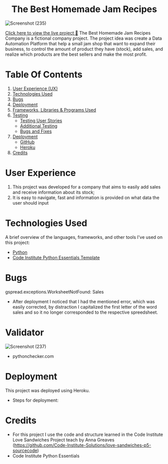 

<h1 align="center">The Best Homemade Jam Recipes</h1>

![Screenshot (235)](https://user-images.githubusercontent.com/83631970/137712725-5d995b8b-8c82-4f57-8842-5a49733e6a8b.png)

[Click here to view the live project :link:](https://the-best-homemade-jam-company.herokuapp.com/)
The Best Homemade Jam Recipes Company is a fictional company project. The project idea was create a Data Automation Platform that help a small jam shop that want to expand their business, to control the amount of product they have (stock), add sales, and realize which products are the best sellers and make the most profit. 
# Table Of Contents

1. [User Experience (UX)](#user-experience)
2. [Technologies Used](#technologies-used)
3. [Bugs](#Bugs)
4.  [Deployment](#Deployment)
5.  [Frameworks, Libraries & Programs Used](#frameworks-libraries-and-programs-used)
6.  [Testing](#testing)
    - [Testing User Stories](#testing-user-stories)
    - [Additional Testing](#additional-testing)
    - [Bugs and Fixes](#bugs-and-fixes)
7. [Deployment](#deployment)
    - [GitHub](#github-pages)
    - [Heroku](#heroku)
8. [Credits](#credits)

# User Experience

1. This project was developed for a company that aims to easily add sales and receive information about its stock;
2. It is easy to navigate, fast and information is provided on what data the user should input

# Technologies Used

A brief overview of the languages, frameworks, and other tools I've used on this project:

- [Python](https://pt.wikipedia.org/wiki/Python)
- [Code Institute Python Essentials Template]( https://github.com/Code-Institute-Org/python-essentials-template)

# Bugs
gspread.exceptions.WorksheetNotFound: Sales
* After deployment I noticed that I had the mentioned error, which was easily corrected, by distraction I capitalized the first letter of the word sales and so it no longer corresponded to the respective spreedsheet.

# Validator
![Screenshot (237)](https://user-images.githubusercontent.com/83631970/137716378-0b10b07f-d18d-46a6-84a1-928f03db2ed2.png)
* pythonchecker.com


# Deployment
This project was deployed using Heroku.

* Steps for deployment:
 
# Credits
* For this project I use the code and structure learned in the Code Institute Love Sandwiches Project teach by Anna Greaves (https://github.com/Code-Institute-Solutions/love-sandwiches-p5-sourcecode)
* Code Institute Python Essentials
